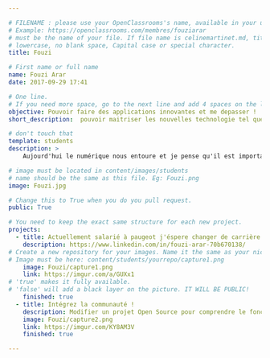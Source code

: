 ```yaml
---

# FILENAME : please use your OpenClassrooms's name, available in your url.
# Example: https://openclassrooms.com/membres/fouziarar
# must be the name of your file. If file name is celinemartinet.md, title is celinemartinet.
# lowercase, no blank space, Capital case or special character.
title: Fouzi

# First name or full name
name: Fouzi Arar
date: 2017-09-29 17:41

# One line.
# If you need more space, go to the next line and add 4 spaces on the left, as in 'description'.
objective: Pouvoir faire des applications innovantes et me depasser !
short_description:  pouvoir maitriser les nouvelles technologie tel que l'inteligence artificielle ou la réalité augmenté !!

# don't touch that
template: students
description: >
    Aujourd'hui le numérique nous entoure et je pense qu'il est important de le comprendre et d y contribuer. J'ai toujours été passiionné par le numérique et les nouvelle technologies.

# image must be located in content/images/students
# name should be the same as this file. Eg: Fouzi.png
image: Fouzi.jpg

# Change this to True when you do you pull request.
public: True

# You need to keep the exact same structure for each new project.
projects:
  - title: Actuellement salarié à paugeot j'éspere changer de carrière en devenant développeur IOS
    description: https://www.linkedin.com/in/fouzi-arar-70b670138/
# Create a new repository for your images. Name it the same as your nickname and profile picture.
# Image must be here: content/students/yourrepo/capture1.png
    image: Fouzi/capture1.png
    link: https://imgur.com/a/GUXx1
# 'true' makes it fully available.
# 'false' will add a black layer on the picture. IT WILL BE PUBLIC!
    finished: true
  - title: Intégrez la communauté !
    description: Modifier un projet Open Source pour comprendre le fonctionnement de Git, de Github et des pull requests.
    image: Fouzi/capture2.png
    link: https://imgur.com/KY8AM3V
    finished: true

---
```

